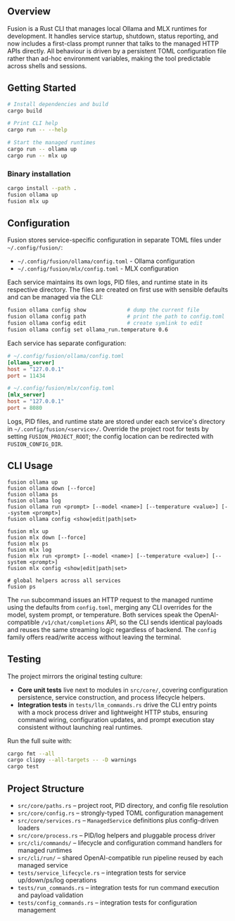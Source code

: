 ## Overview

Fusion is a Rust CLI that manages local Ollama and MLX runtimes for development. It handles service
startup, shutdown, status reporting, and now includes a first-class prompt runner that talks to the
managed HTTP APIs directly. All behaviour is driven by a persistent TOML configuration file rather
than ad-hoc environment variables, making the tool predictable across shells and sessions.

## Getting Started

```bash
# Install dependencies and build
cargo build

# Print CLI help
cargo run -- --help

# Start the managed runtimes
cargo run -- ollama up
cargo run -- mlx up
```

### Binary installation

```bash
cargo install --path .
fusion ollama up
fusion mlx up
```

## Configuration

Fusion stores service-specific configuration in separate TOML files under `~/.config/fusion/`:
- `~/.config/fusion/ollama/config.toml` - Ollama configuration
- `~/.config/fusion/mlx/config.toml` - MLX configuration

Each service maintains its own logs, PID files, and runtime state in its respective directory. The files
are created on first use with sensible defaults and can be managed via the CLI:

```bash
fusion ollama config show             # dump the current file
fusion ollama config path             # print the path to config.toml
fusion ollama config edit             # create symlink to edit
fusion ollama config set ollama_run.temperature 0.6
```

Each service has separate configuration:

```toml
# ~/.config/fusion/ollama/config.toml
[ollama_server]
host = "127.0.0.1"
port = 11434

# ~/.config/fusion/mlx/config.toml
[mlx_server]
host = "127.0.0.1"
port = 8080
```

Logs, PID files, and runtime state are stored under each service's directory in `~/.config/fusion/<service>/`.
Override the project root for tests by setting `FUSION_PROJECT_ROOT`; the config location can be redirected
with `FUSION_CONFIG_DIR`.

## CLI Usage

```text
fusion ollama up
fusion ollama down [--force]
fusion ollama ps
fusion ollama log
fusion ollama run <prompt> [--model <name>] [--temperature <value>] [--system <prompt>]
fusion ollama config <show|edit|path|set>

fusion mlx up
fusion mlx down [--force]
fusion mlx ps
fusion mlx log
fusion mlx run <prompt> [--model <name>] [--temperature <value>] [--system <prompt>]
fusion mlx config <show|edit|path|set>

# global helpers across all services
fusion ps
```

The `run` subcommand issues an HTTP request to the managed runtime using the defaults from
`config.toml`, merging any CLI overrides for the model, system prompt, or temperature. Both
services speak the OpenAI-compatible `/v1/chat/completions` API, so the CLI sends identical payloads
and reuses the same streaming logic regardless of backend. The `config` family offers read/write
access without leaving the terminal.

## Testing

The project mirrors the original testing culture:

- **Core unit tests** live next to modules in `src/core/`, covering configuration persistence,
  service construction, and process lifecycle helpers.
- **Integration tests** in `tests/llm_commands.rs` drive the CLI entry points with a mock process
  driver and lightweight HTTP stubs, ensuring command wiring, configuration updates, and prompt
  execution stay consistent without launching real runtimes.

Run the full suite with:

```bash
cargo fmt --all
cargo clippy --all-targets -- -D warnings
cargo test
```

## Project Structure

- `src/core/paths.rs` – project root, PID directory, and config file resolution
- `src/core/config.rs` – strongly-typed TOML configuration management
- `src/core/services.rs` – `ManagedService` definitions plus config-driven loaders
- `src/core/process.rs` – PID/log helpers and pluggable process driver
- `src/cli/commands/` – lifecycle and configuration command handlers for managed runtimes
- `src/cli/run/` – shared OpenAI-compatible run pipeline reused by each managed service
- `tests/service_lifecycle.rs` – integration tests for service up/down/ps/log operations
- `tests/run_commands.rs` – integration tests for run command execution and payload validation
- `tests/config_commands.rs` – integration tests for configuration management
